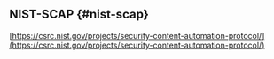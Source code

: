 ## NIST-SCAP {#nist-scap}

[https://csrc.nist.gov/projects/security-content-automation-protocol/](https://csrc.nist.gov/projects/security-content-automation-protocol/)